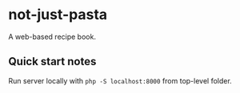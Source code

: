 # not-just-pasta
A web-based recipe book.

## Quick start notes
Run server locally with `php -S localhost:8000` from top-level folder.
